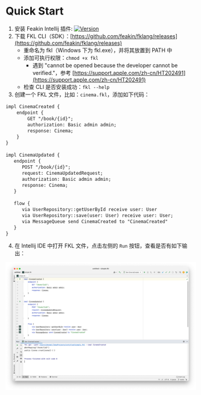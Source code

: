 # Quick Start

1. 安装 Feakin Intellij 插件: [![Version](https://img.shields.io/jetbrains/plugin/v/20026-feakin.svg)](https://plugins.jetbrains.com/plugin/20026-feakin)
2. 下载 FKL CLI（SDK）：[https://github.com/feakin/fklang/releases](https://github.com/feakin/fklang/releases)
    - 重命名为 fkl（Windows 下为 fkl.exe），并将其放置到 PATH 中
    - 添加可执行权限：`chmod +x fkl`
      - 遇到 "cannot be opened because the developer cannot be verified."，参考 [https://support.apple.com/zh-cn/HT202491](https://support.apple.com/zh-cn/HT202491)
    - 检查 CLI 是否安装成功：`fkl --help`
3. 创建一个 FKL 文件，比如：`cinema.fkl`，添加如下代码：
```feakin
impl CinemaCreated {
    endpoint {
        GET "/book/{id}";
        authorization: Basic admin admin;
        response: Cinema;
    }
}

impl CinemaUpdated {
   endpoint {
      POST "/book/{id}";
      request: CinemaUpdatedRequest;
      authorization: Basic admin admin;
      response: Cinema;
   }

   flow {
      via UserRepository::getUserById receive user: User
      via UserRepository::save(user: User) receive user: User;
      via MessageQueue send CinemaCreated to "CinemaCreated"
   }
}
```
4. 在 Intellij IDE 中打开 FKL 文件，点击左侧的 `Run` 按钮，查看是否有如下输出：

![Feakin Impl Sample](../images/feakin-intellij-plugin.png)
